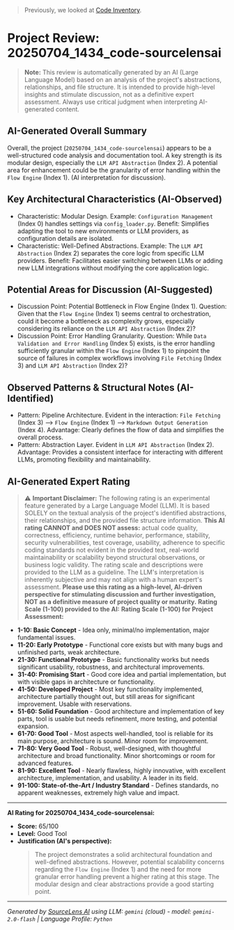 > Previously, we looked at [Code Inventory](08_code_inventory.md).

# Project Review: 20250704_1434_code-sourcelensai
> **Note:** This review is automatically generated by an AI (Large Language Model) based on an analysis of the project's abstractions, relationships, and file structure. It is intended to provide high-level insights and stimulate discussion, not as a definitive expert assessment. Always use critical judgment when interpreting AI-generated content.
## AI-Generated Overall Summary
Overall, the project (`20250704_1434_code-sourcelensai`) appears to be a well-structured code analysis and documentation tool.
A key strength is its modular design, especially the `LLM API Abstraction` (Index 2). A potential area for enhancement could be the granularity of error handling within the `Flow Engine` (Index 1). (AI interpretation for discussion).
## Key Architectural Characteristics (AI-Observed)
- Characteristic: Modular Design. Example: `Configuration Management` (Index 0) handles settings via `config_loader.py`. Benefit: Simplifies adapting the tool to new environments or LLM providers, as configuration details are isolated.
- Characteristic: Well-Defined Abstractions. Example: The `LLM API Abstraction` (Index 2) separates the core logic from specific LLM providers. Benefit: Facilitates easier switching between LLMs or adding new LLM integrations without modifying the core application logic.
## Potential Areas for Discussion (AI-Suggested)
- Discussion Point: Potential Bottleneck in Flow Engine (Index 1). Question: Given that the `Flow Engine` (Index 1) seems central to orchestration, could it become a bottleneck as complexity grows, especially considering its reliance on the `LLM API Abstraction` (Index 2)?
- Discussion Point: Error Handling Granularity. Question: While `Data Validation and Error Handling` (Index 5) exists, is the error handling sufficiently granular within the `Flow Engine` (Index 1) to pinpoint the source of failures in complex workflows involving `File Fetching` (Index 3) and `LLM API Abstraction` (Index 2)?
## Observed Patterns & Structural Notes (AI-Identified)
- Pattern: Pipeline Architecture. Evident in the interaction: `File Fetching` (Index 3) --> `Flow Engine` (Index 1) --> `Markdown Output Generation` (Index 4). Advantage: Clearly defines the flow of data and simplifies the overall process.
- Pattern: Abstraction Layer. Evident in `LLM API Abstraction` (Index 2). Advantage: Provides a consistent interface for interacting with different LLMs, promoting flexibility and maintainability.
## AI-Generated Expert Rating
> ⚠️ **Important Disclaimer:** The following rating is an experimental feature generated by a Large Language Model (LLM). It is based SOLELY on the textual analysis of the project's identified abstractions, their relationships, and the provided file structure information.
> **This AI rating CANNOT and DOES NOT assess:** actual code quality, correctness, efficiency, runtime behavior, performance, stability, security vulnerabilities, test coverage, usability, adherence to specific coding standards not evident in the provided text, real-world maintainability or scalability beyond structural observations, or business logic validity.
> The rating scale and descriptions were provided to the LLM as a guideline. The LLM's interpretation is inherently subjective and may not align with a human expert's assessment.
> **Please use this rating as a high-level, AI-driven perspective for stimulating discussion and further investigation, NOT as a definitive measure of project quality or maturity.**
**Rating Scale (1-100) provided to the AI:**
**Rating Scale (1-100) for Project Assessment:**
*   **1-10: Basic Concept** - Idea only, minimal/no implementation, major fundamental issues.
*   **11-20: Early Prototype** - Functional core exists but with many bugs and unfinished parts, weak architecture.
*   **21-30: Functional Prototype** - Basic functionality works but needs significant usability, robustness, and architectural improvements.
*   **31-40: Promising Start** - Good core idea and partial implementation, but with visible gaps in architecture or functionality.
*   **41-50: Developed Project** - Most key functionality implemented, architecture partially thought out, but still areas for significant improvement. Usable with reservations.
*   **51-60: Solid Foundation** - Good architecture and implementation of key parts, tool is usable but needs refinement, more testing, and potential expansion.
*   **61-70: Good Tool** - Most aspects well-handled, tool is reliable for its main purpose, architecture is sound. Minor room for improvement.
*   **71-80: Very Good Tool** - Robust, well-designed, with thoughtful architecture and broad functionality. Minor shortcomings or room for advanced features.
*   **81-90: Excellent Tool** - Nearly flawless, highly innovative, with excellent architecture, implementation, and usability. A leader in its field.
*   **91-100: State-of-the-Art / Industry Standard** - Defines standards, no apparent weaknesses, extremely high value and impact.
---
**AI Rating for 20250704_1434_code-sourcelensai:**
*   **Score:** 65/100
*   **Level:** Good Tool
*   **Justification (AI's perspective):**
    > The project demonstrates a solid architectural foundation and well-defined abstractions. However, potential scalability concerns regarding the `Flow Engine` (Index 1) and the need for more granular error handling prevent a higher rating at this stage. The modular design and clear abstractions provide a good starting point.


---

*Generated by [SourceLens AI](https://github.com/openXFlow/sourceLensAI) using LLM: `gemini` (cloud) - model: `gemini-2.0-flash` | Language Profile: `Python`*